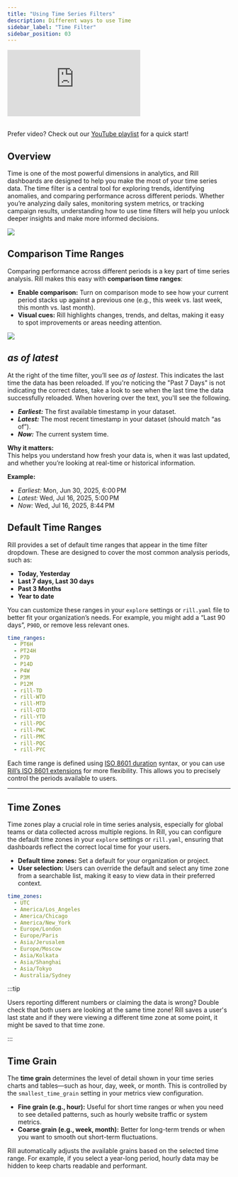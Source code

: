 ```yaml
---
title: "Using Time Series Filters"
description: Different ways to use Time
sidebar_label: "Time Filter"
sidebar_position: 03
---
```


<div style={{ 
  position: "relative", 
  width: "100%", 
  paddingTop: "56.25%", 
  borderRadius: "15px",  /* Softer corners */
  boxShadow: "0px 4px 15px rgba(0, 0, 0, 0.2)"  /* Shadow effect */
}}>
  <iframe credentialless="true"
    src="https://www.youtube.com/embed/1gmEBf2cv9U?si=bD2gXKAfW3Zb3FAn"
    frameBorder="0"
    allow="accelerometer; autoplay; clipboard-write; encrypted-media; gyroscope; picture-in-picture; web-share"
    allowFullScreen
    style={{
      position: "absolute",
      top: 0,
      left: 0,
      width: "100%",
      height: "100%",
      borderRadius: "10px", 
    }}
  ></iframe>
</div>
<br/>

Prefer video? Check out our [YouTube playlist](https://www.youtube.com/watch?v=wTP46eOzoCk&list=PL_ZoDsg2yFKgi7ud_fOOD33AH8ONWQS7I&index=1) for a quick start!

## Overview

Time is one of the most powerful dimensions in analytics, and Rill dashboards are designed to help you make the most of your time series data. The time filter is a central tool for exploring trends, identifying anomalies, and comparing performance across different periods. Whether you’re analyzing daily sales, monitoring system metrics, or tracking campaign results, understanding how to use time filters will help you unlock deeper insights and make more informed decisions.

<img src = '/img/explore/filters/time-filter.png' class='rounded-gif' />
<br />

## Comparison Time Ranges

Comparing performance across different periods is a key part of time series analysis. Rill makes this easy with **comparison time ranges**:

- **Enable comparison:** Turn on comparison mode to see how your current period stacks up against a previous one (e.g., this week vs. last week, this month vs. last month).
- **Visual cues:** Rill highlights changes, trends, and deltas, making it easy to spot improvements or areas needing attention.
  
<img src = '/img/explore/filters/kpi_compare.png' class='rounded-gif' />
<br />


## _as of latest_

At the right of the time filter, you’ll see _as of lastest_. This indicates the last time the data has been reloaded. If you're noticing the "Past 7 Days" is not indicating the correct dates, take a look to see when the last time the data successfully reloaded. When hovering over the text, you'll see the following.

- _**Earliest:**_ The first available timestamp in your dataset.
- _**Latest:**_ The most recent timestamp in your dataset (should match “as of”).
- _**Now:**_ The current system time.

**Why it matters:**  
This helps you understand how fresh your data is, when it was last updated, and whether you’re looking at real-time or historical information.

**Example:**
- *Earliest:* Mon, Jun 30, 2025, 6:00 PM  
- *Latest:* Wed, Jul 16, 2025, 5:00 PM  
- *Now:* Wed, Jul 16, 2025, 8:44 PM


## Default Time Ranges

Rill provides a set of default time ranges that appear in the time filter dropdown. These are designed to cover the most common analysis periods, such as:

- **Today, Yesterday**
- **Last 7 days, Last 30 days**
- **Past 3 Months**
- **Year to date**

You can customize these ranges in your `explore` settings or `rill.yaml` file to better fit your organization’s needs. For example, you might add a “Last 90 days”, `P90D`, or remove less relevant ones.

```yaml
time_ranges:
  - PT6H
  - PT24H
  - P7D
  - P14D
  - P4W
  - P3M
  - P12M
  - rill-TD
  - rill-WTD
  - rill-MTD
  - rill-QTD
  - rill-YTD
  - rill-PDC
  - rill-PWC
  - rill-PMC
  - rill-PQC
  - rill-PYC
```

Each time range is defined using [ISO 8601 duration](https://en.wikipedia.org/wiki/ISO_8601#Durations) syntax, or you can use [Rill’s ISO 8601 extensions](../../reference/rill-iso-extensions.md#extensions) for more flexibility. This allows you to precisely control the periods available to users.

---

## Time Zones

Time zones play a crucial role in time series analysis, especially for global teams or data collected across multiple regions. In Rill, you can configure the default time zones in your `explore` settings or `rill.yaml`, ensuring that dashboards reflect the correct local time for your users.

- **Default time zones:** Set a default for your organization or project.
- **User selection:** Users can override the default and select any time zone from a searchable list, making it easy to view data in their preferred context.

```yaml
time_zones:
  - UTC
  - America/Los_Angeles
  - America/Chicago
  - America/New_York
  - Europe/London
  - Europe/Paris
  - Asia/Jerusalem
  - Europe/Moscow
  - Asia/Kolkata
  - Asia/Shanghai
  - Asia/Tokyo
  - Australia/Sydney
```

:::tip

Users reporting different numbers or claiming the data is wrong? Double check that both users are looking at the same time zone! Rill saves a user's last state and if they were viewing a different time zone at some point, it might be saved to that time zone.

:::


## Time Grain

The **time grain** determines the level of detail shown in your time series charts and tables—such as hour, day, week, or month. This is controlled by the `smallest_time_grain` setting in your metrics view configuration.

- **Fine grain (e.g., hour):** Useful for short time ranges or when you need to see detailed patterns, such as hourly website traffic or system metrics.
- **Coarse grain (e.g., week, month):** Better for long-term trends or when you want to smooth out short-term fluctuations.

Rill automatically adjusts the available grains based on the selected time range. For example, if you select a year-long period, hourly data may be hidden to keep charts readable and performant.



